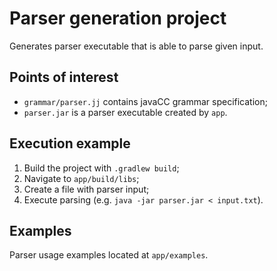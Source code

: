 # Parser generation project
Generates parser executable that is able to parse given input.

## Points of interest
-  `grammar/parser.jj` contains javaCC grammar specification; 
-  `parser.jar` is a parser executable created by `app`.

## Execution example
1. Build the project with `.gradlew build`;
2. Navigate to `app/build/libs`;
3. Create a file with parser input;
4. Execute parsing (e.g. `java -jar parser.jar < input.txt`).

## Examples
Parser usage examples located at `app/examples`.